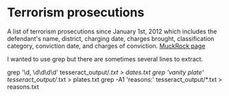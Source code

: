 # Terrorism prosecutions

A list of terrorism prosecutions since January 1st, 2012 which includes the defendant's name, district, charging date, charges brought, classification category, conviction date, and charges of conviction. [MuckRock page](https://www.muckrock.com/foi/united-states-of-america-10/terrorism-prosecutions-since-january-1st-2012-16873/)

 I wanted to use grep but there are sometimes several lines to extract.

grep '\d, \d\d\d\d' tesseract_output/*.txt > dates.txt
grep 'vanity plate' tesseract_output/*.txt > plates.txt
grep -A1 'reasons:' tesseract_output/*.txt > reasons.txt